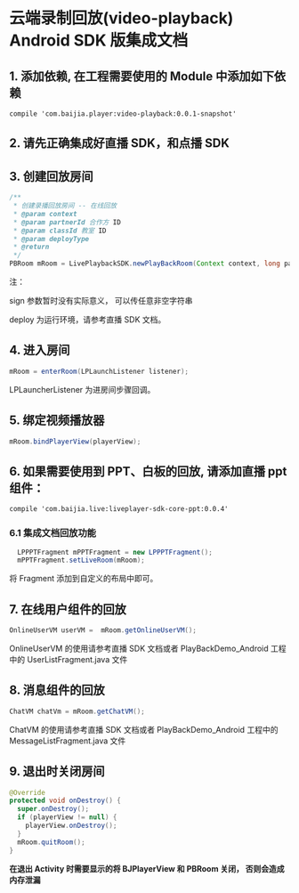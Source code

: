 # 云端录制回放(video-playback) Android SDK 版集成文档

## 1. 添加依赖, 在工程需要使用的 Module 中添加如下依赖
```Gradle
compile 'com.baijia.player:video-playback:0.0.1-snapshot'
```

## 2. 请先正确集成好直播 SDK，和点播 SDK

## 3. 创建回放房间
```java
/**
 * 创建录播回放房间 -- 在线回放
 * @param context
 * @param partnerId 合作方 ID
 * @param classId 教室 ID
 * @param deployType
 * @return
 */
PBRoom mRoom = LivePlaybackSDK.newPlayBackRoom(Context context, long partnerId, long classId, LPConstants.LPDeployType deployType);
```
注：

sign 参数暂时没有实际意义， 可以传任意非空字符串

deploy 为运行环境，请参考直播 SDK 文档。

## 4. 进入房间
```java
mRoom = enterRoom(LPLaunchListener listener);
```
LPLauncherListener 为进房间步骤回调。 

## 5. 绑定视频播放器
```java
mRoom.bindPlayerView(playerView);
```

## 6. 如果需要使用到 PPT、白板的回放, 请添加直播 ppt 组件：
```Gradle
compile 'com.baijia.live:liveplayer-sdk-core-ppt:0.0.4'
```

### 6.1 集成文档回放功能
```java
  LPPPTFragment mPPTFragment = new LPPPTFragment();
  mPPTFragment.setLiveRoom(mRoom);
```
将 Fragment 添加到自定义的布局中即可。


## 7. 在线用户组件的回放
```java
OnlineUserVM userVM =  mRoom.getOnlineUserVM();
```
OnlineUserVM 的使用请参考直播 SDK 文档或者 PlayBackDemo_Android 工程中的 UserListFragment.java 文件


## 8. 消息组件的回放
```java
ChatVM chatVm = mRoom.getChatVM();
```
ChatVM 的使用请参考直播 SDK 文档或者 PlayBackDemo_Android 工程中的 MessageListFragment.java 文件

## 9. 退出时关闭房间
```java
@Override
protected void onDestroy() {
  super.onDestroy();
  if (playerView != null) {
    playerView.onDestroy();
  }
  mRoom.quitRoom();
}
```
**在退出 Activity 时需要显示的将 BJPlayerView 和 PBRoom 关闭， 否则会造成内存泄漏**

